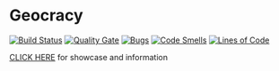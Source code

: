 # Geocracy

[![Build Status](https://travis-ci.com/Daskie/Geocracy.svg?token=s3qSpYskSVP7LJQm8QUG&branch=master)](https://travis-ci.com/Daskie/Geocracy)
[![Quality Gate](https://sonarcloud.io/api/project_badges/measure?project=csc309%3Ageocracy&metric=alert_status)](https://sonarcloud.io)
[![Bugs](https://sonarcloud.io/api/project_badges/measure?project=csc309%3Ageocracy&metric=bugs)](https://sonarcloud.io)
[![Code Smells](https://sonarcloud.io/api/project_badges/measure?project=csc309%3Ageocracy&metric=code_smells)](https://sonarcloud.io)
[![Lines of Code](https://sonarcloud.io/api/project_badges/measure?project=csc309%3Ageocracy&metric=ncloc)](https://sonarcloud.io)

[CLICK HERE](https://drive.google.com/open?id=1agM9JeawEYjH6Ebcg8-Nr8_l5r_-ahSM) for showcase and information
